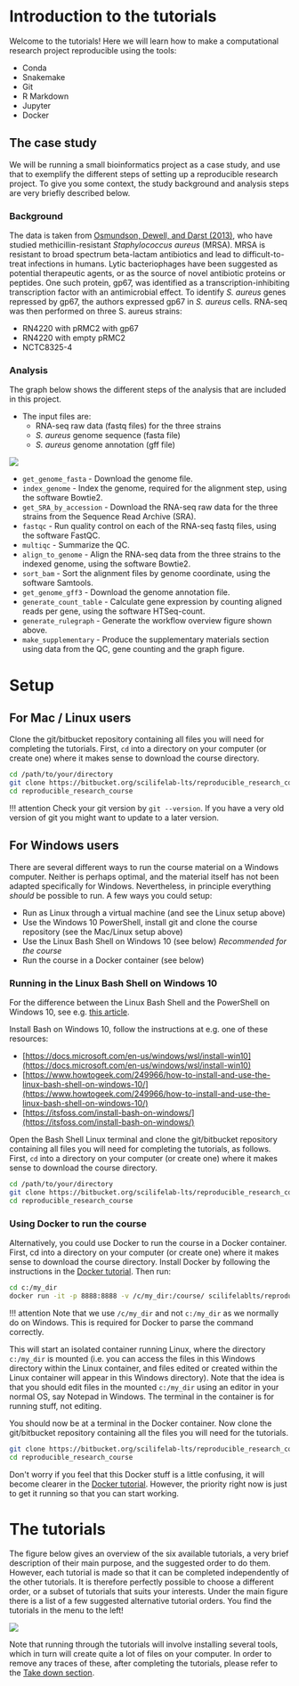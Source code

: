 # Introduction to the tutorials

Welcome to the tutorials! Here we will learn how to make a computational research project reproducible using the tools:

* Conda
* Snakemake
* Git
* R Markdown
* Jupyter
* Docker

## The case study
We will be running a small bioinformatics project as a case study, and use that to exemplify the different steps of setting up a reproducible research project. To give you some context, the study background and analysis steps are very briefly described below.

### Background

The data is taken from [Osmundson, Dewell, and Darst (2013)](http://journals.plos.org/plosone/article?id=10.1371/journal.pone.0076572), who have studied methicillin-resistant *Staphylococcus aureus* (MRSA).
MRSA is resistant to broad spectrum beta-lactam antibiotics and lead to difficult-to-treat infections in humans. Lytic bacteriophages have been suggested as potential therapeutic agents, or as the source of novel antibiotic proteins or peptides. One such protein, gp67, was identified as a transcription-inhibiting transcription factor with an antimicrobial effect. To identify *S. aureus* genes repressed by gp67, the authors expressed gp67 in *S. aureus* cells.
RNA-seq was then performed on three S. aureus strains:

* RN4220 with pRMC2 with gp67
* RN4220 with empty pRMC2
* NCTC8325-4

### Analysis

The graph below shows the different steps of the analysis that are included in this project.

* The input files are:
    * RNA-seq raw data (fastq files) for the three strains
    * *S. aureus* genome sequence (fasta file)
    * *S. aureus* genome annotation (gff file)

![](images/rulegraph_mrsa_intro.svg)


* `get_genome_fasta` - Download the genome file.
* `index_genome` - Index the genome, required for the alignment step, using the software Bowtie2.
* `get_SRA_by_accession` - Download the RNA-seq raw data for the three strains from the Sequence Read Archive (SRA).
* `fastqc` - Run quality control on each of the RNA-seq fastq files, using the software FastQC.
* `multiqc` - Summarize the QC.
* `align_to_genome` - Align the RNA-seq data from the three strains to the indexed genome, using the software Bowtie2.
* `sort_bam` - Sort the alignment files by genome coordinate, using the software Samtools.
* `get_genome_gff3` - Download the genome annotation file.
* `generate_count_table` - Calculate gene expression by counting aligned reads per gene, using the software HTSeq-count.
* `generate_rulegraph` - Generate the workflow overview figure shown above.
* `make_supplementary` - Produce the supplementary materials section using data from the QC, gene counting and the graph figure.

# Setup
## For Mac / Linux users

Clone the git/bitbucket repository containing all files you will need for completing the tutorials. First, `cd` into a directory on your computer (or create one) where it makes sense to download the course directory.
```bash
cd /path/to/your/directory
git clone https://bitbucket.org/scilifelab-lts/reproducible_research_course.git
cd reproducible_research_course
```

!!! attention
    Check your git version by `git --version`. If you have a very old version of git you might want to update to a
    later version.

## For Windows users

There are several different ways to run the course material on a Windows computer. Neither is perhaps optimal, and the material itself has not been adapted specifically for Windows. Nevertheless, in principle everything *should* be possible to run. A few ways you could setup:

- Run as Linux through a virtual machine (and see the Linux setup above)
- Use the Windows 10 PowerShell, install git and clone the course repository (see the Mac/Linux setup above)
- Use the Linux Bash Shell on Windows 10 (see below) *Recommended for the course*
- Run the course in a Docker container (see below)

### Running in the Linux Bash Shell on Windows 10

For the difference between the Linux Bash Shell and the PowerShell on Windows 10, see e.g. [this article](https://searchitoperations.techtarget.com/tip/On-Windows-PowerShell-vs-Bash-comparison-gets-interesting).

Install Bash on Windows 10, follow the instructions at e.g. one of these resources:

- [https://docs.microsoft.com/en-us/windows/wsl/install-win10](https://docs.microsoft.com/en-us/windows/wsl/install-win10)
- [https://www.howtogeek.com/249966/how-to-install-and-use-the-linux-bash-shell-on-windows-10/](https://www.howtogeek.com/249966/how-to-install-and-use-the-linux-bash-shell-on-windows-10/)
- [https://itsfoss.com/install-bash-on-windows/](https://itsfoss.com/install-bash-on-windows/)

Open the Bash Shell Linux terminal and clone the git/bitbucket repository containing all files you will need for completing the tutorials, as follows. First, `cd` into a directory on your computer (or create one) where it makes sense to download the course directory.
```bash
cd /path/to/your/directory
git clone https://bitbucket.org/scilifelab-lts/reproducible_research_course.git
cd reproducible_research_course
```

### Using Docker to run the course

Alternatively, you could use Docker to run the course in a Docker container. First, cd into a directory on your computer (or create one) where it makes sense to download the course directory. Install Docker by following the instructions in the [Docker tutorial](docker.md#windows). Then run:

```bash
cd c:/my_dir
docker run -it -p 8888:8888 -v /c/my_dir:/course/ scilifelablts/reproducible_research_course_slim
```

!!! attention
    Note that we use `/c/my_dir` and not `c:/my_dir` as we normally do on Windows. This is required for Docker to parse the command correctly.

This will start an isolated container running Linux, where the directory `c:/my_dir` is mounted (i.e. you can access the files in this Windows directory within the Linux container, and files edited or created within the Linux container will appear in this Windows directory).
Note that the idea is that you should edit files in the mounted `c:/my_dir` using an editor in your normal OS, say Notepad in Windows. The terminal in the container is for running stuff, not editing.

You should now be at a terminal in the Docker container. Now clone the git/bitbucket repository containing all the files you will need for the tutorials.

```bash
git clone https://bitbucket.org/scilifelab-lts/reproducible_research_course.git
cd reproducible_research_course
```

Don't worry if you feel that this Docker stuff is a little confusing, it will become clearer in the [Docker tutorial](docker.md). However, the priority right now is just to get it running so that you can start working.

# The tutorials

The figure below gives an overview of the six available tutorials, a very brief description of their main purpose, and the suggested order to do them. However, each tutorial is made so that it can be completed independently of the other tutorials. It is therefore perfectly possible to choose a different order, or a subset of tutorials that suits your interests. Under the main figure there is a list of a few suggested alternative tutorial orders. You find the tutorials in the menu to the left!

![](images/tutorials_overview.svg)

Note that running through the tutorials will involve installing several tools, which in turn will create quite a lot of files on your computer. In order to remove any traces of these, after completing the tutorials, please refer to the [Take down section](take_down.md).
